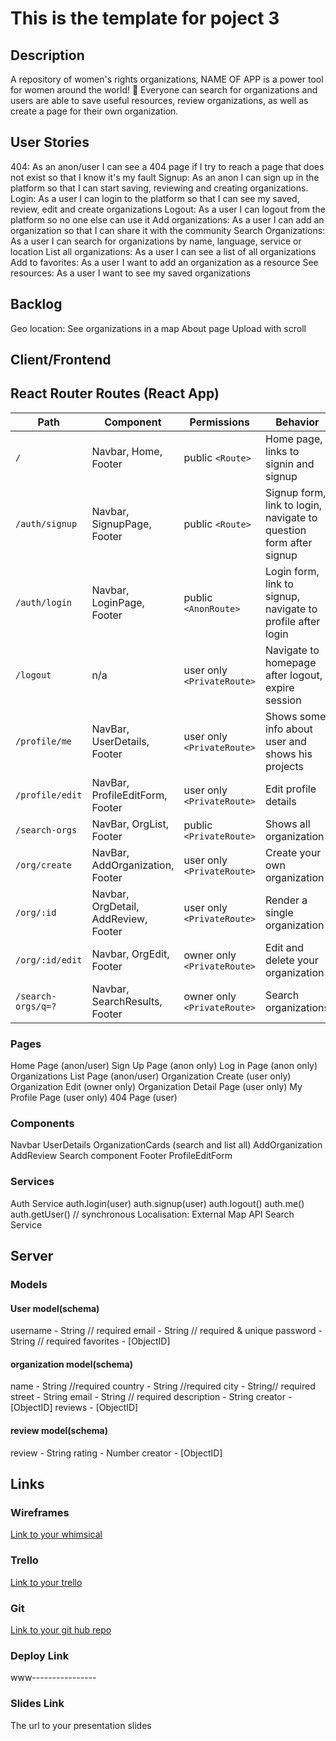 # This is the template for poject 3

## Description

A repository of women's rights organizations, NAME OF APP is a power tool for women around the world! 💪  Everyone can search for organizations and users are able to save useful resources, review organizations, as well as create a page for their own organization. 

## User Stories
404: As an anon/user I can see a 404 page if I try to reach a page that does not exist so that I know it's my fault
Signup: As an anon I can sign up in the platform so that I can start saving, reviewing and creating organizations.
Login: As a user I can login to the platform so that I can see my saved, review, edit and create organizations
Logout: As a user I can logout from the platform so no one else can use it
Add organizations: As a user I can add an organization so that I can share it with the community
Search Organizations: As a user I can search for organizations by name, language, service or location
List all organizations: As a user I can see a list of all organizations
Add to favorites: As a user I want to add an organization as a resource 
See resources: As a user I want to see my saved organizations

## Backlog
Geo location: See organizations in a map
About page
Upload with scroll

## Client/Frontend

## React Router Routes (React App)

| Path                | Component                          | Permissions                | Behavior                                                           |
| ------------------- | ---------------------------------- | -------------------------- | ------------------------------------------------------------------ |
| `/`                 | Navbar, Home, Footer               | public `<Route>`           | Home page, links to signin and signup                              |
| `/auth/signup`      | Navbar, SignupPage, Footer         | public `<Route>`           | Signup form, link to login, navigate to question form after signup |
| `/auth/login `      | Navbar, LoginPage, Footer          | public `<AnonRoute>`       | Login form, link to signup, navigate to profile after login        |
| `/logout`           | n/a                                | user only `<PrivateRoute>` | Navigate to homepage after logout, expire session                  |
| `/profile/me`       | NavBar, UserDetails, Footer        | user only `<PrivateRoute>` | Shows some info about user and shows his projects                  |
| `/profile/edit`     | NavBar, ProfileEditForm, Footer    | user only `<PrivateRoute>` | Edit profile details                                               |
| `/search-orgs`      | NavBar, OrgList, Footer            | public `<PrivateRoute>`    | Shows all organization                                             |
| `/org/create`       | NavBar, AddOrganization, Footer    | user only `<PrivateRoute>` | Create your own organization                                       |
| `/org/:id`          | Navbar, OrgDetail, AddReview, Footer| user only `<PrivateRoute>`| Render a single organization                                       |
| `/org/:id/edit`     | Navbar, OrgEdit, Footer            | owner only `<PrivateRoute>`| Edit and delete your organization                                  |
| `/search-orgs/q=?`  | Navbar, SearchResults, Footer      | owner only `<PrivateRoute>`| Search organizations                                               |

### Pages
Home Page (anon/user)
Sign Up Page (anon only)
Log in Page (anon only)
Organizations List Page (anon/user)
Organization Create (user only)
Organization Edit (owner only)
Organization Detail Page (user only)
My Profile Page (user only)
404 Page (user)

### Components
Navbar
UserDetails
OrganizationCards (search and list all)
AddOrganization
AddReview
Search component
Footer
ProfileEditForm

### Services
Auth Service
auth.login(user)
auth.signup(user)
auth.logout()
auth.me()
auth.getUser() // synchronous
Localisation: External Map API
Search Service

## Server
### Models
#### User model(schema)

username - String // required
email - String // required & unique
password - String // required
favorites - [ObjectID<organization>]

####   organization model(schema)

name - String //required
country - String //required
city - String// required
street - String
email - String // required
description - String
creator - [ObjectID<user>]
reviews - [ObjectID<review>]

####   review model(schema)
review - String
rating - Number
creator - [ObjectID<user>]

##   Links

### Wireframes

[Link to your whimsical](https://whimsical.com/BnwoEhQR9ER8CcNtfSE3w7)

### Trello

[Link to your trello](https://trello.com/b/eAbJNkXd/project-3)


### Git

[Link to your git hub repo](https://github.com/monikageiger/project3)


### Deploy Link
www----------------

### Slides Link
The url to your presentation slides

